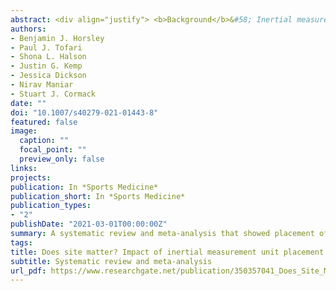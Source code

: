 ```yaml
---
abstract: <div align="justify"> <b>Background</b>&#58; Inertial measurement units (IMUs) are used for running gait analysis in a variety of sports. These sensors have been attached at various locations to capture stride data. However, it is unclear if different placement sites affect the derived outcome measures. <b>Objective</b>&#58; The aim of this systematic review and meta-analysis was to investigate the impact of placement on the validity and reliability of IMU-derived measures of running gait. <b>Methods</b>&#58; Online databases SPORTDiscus with Full Text, CINAHL Complete, MEDLINE (Ebscohost), EMBASE (Ovid) and Scopus were searched from the earliest record to 6 August 2020. Articles were included if they 1) used an IMU during running 2) reported spatiotemporal variables, peak ground reaction force (GRF) or vertical stiffness and 3) assessed validity or reliability. Meta-analyses were performed for a pooled validity estimate when 1) studies reported means and standard deviation for variables derived from the IMU and criterion 2) used the same IMU placement and 3) determined validity at a comparable running velocity (&#8804;1 m&#8729;s<sup>-1</sup> difference). <b>Results</b>&#58; Thirty-nine articles were included, where placement varied between the foot, tibia, hip, sacrum, lumbar spine (LS), torso and thoracic spine (TS). Initial contact, toe-off, contact time (CT), flight time (FT), step time, stride time, swing time, step frequency (SF), step length (SL), stride length, peak vertical and resultant ground reaction force (GRF) and vertical stiffness were analysed. Four variables (CT, FT, SF and SL) were meta-analysed, where CT was compared between foot, tibia and LS placements and SF was compared between foot and LS. Foot placement data was meta-analysed for FT and SL. All data are mean difference (MD [95%CI]). No significant difference was observed for any site compared to the criterion for CT (foot&#58; -11.47 ms [-45.68, 22.74], p=0.43; tibia&#58; 22.34 ms [-18.59, 63.27], p=0.18; LS&#58; -48.74 ms [-120.33, 22.85], p=0.12), FT (foot&#58; 11.93 ms [-8.88, 32.74], p=0.13), SF (foot&#58; 0.45 step&#8729;min<sup>-1</sup> [-1.75, 2.66], p=0.47; LS&#58; -3.45 step&#8729;min<sup>-1</sup> [-16.28, 9.39], p=0.37) and SL (foot&#58; 0.21 cm [-1.76, 2.18], p=0.69). Reliable derivations of CT (coefficient of variation [CV] &#60;9.9%), FT (CV &#60;11.6%) and SF (CV &#60;4.4%) were shown using foot- and LS-worn IMUs, while the CV was &#60;7.8% for foot-determined stride time, SL and stride length. Vertical GRF was reliable from the LS (CV=4.2%) and TS (CV=3.3%) using a spring-mass model, while vertical stiffness was moderately (r=0.66) and nearly perfectly (r=0.98) correlated with criterion measures from the TS. <b>Conclusion</b>&#58; Placement of IMUs on the foot, tibia and LS are suitable to derive valid and reliable stride data, suggesting measurement site may not be a critical factor. However, evidence regarding the ability to accurately detect stride events from the TS is unclear and this warrants further investigation.
authors:
- Benjamin J. Horsley
- Paul J. Tofari
- Shona L. Halson
- Justin G. Kemp
- Jessica Dickson
- Nirav Maniar
- Stuart J. Cormack
date: ""
doi: "10.1007/s40279-021-01443-8"
featured: false
image:
  caption: ""
  focal_point: ""
  preview_only: false
links:
projects:
publication: In *Sports Medicine*
publication_short: In *Sports Medicine*
publication_types:
- "2"
publishDate: "2021-03-01T00:00:00Z"
summary: A systematic review and meta-analysis that showed placement of inertial measurement units does not appear to be the limiting factor to stride variable validity and reliability.
tags:
title: Does site matter? Impact of inertial measurement unit placement on the validity and reliability of stride variables during running
subtitle: Systematic review and meta-analysis
url_pdf: https://www.researchgate.net/publication/350357041_Does_Site_Matter_Impact_of_Inertial_Measurement_Unit_Placement_on_the_Validity_and_Reliability_of_Stride_Variables_During_Running_A_Systematic_Review_and_Meta-analysis
---
```

